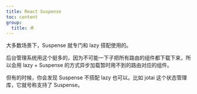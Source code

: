 ```yaml
---
title: React Suspense
toc: content
group:
  title: 术
---
```


大多数场景下，Suspense 就专门和 lazy 搭配使用的。

后台管理系统用这个挺多的，因为不可能一下子把所有路由的组件都下载下来，所以会用 lazy + Suspense 的方式异步加载暂时用不到的路由对应的组件。

<!-- <code src="../../../code/react/suspense/0"></code> -->

但有的时候，你会发现 Suspense 不搭配 lazy 也可以。比如 jotai 这个状态管理库，它就号称支持了 Suspense。

<!-- <code src="../../../code/react/suspense/1"></code> -->
